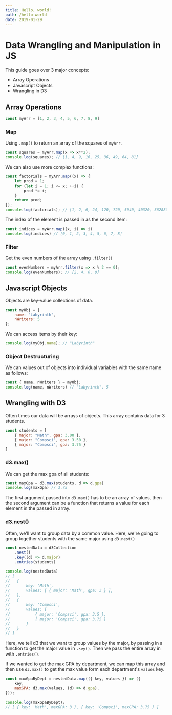 ```yaml
---
title: Hello, world!
path: /hello-world
date: 2019-01-29
---
```


# Data Wrangling and Manipulation in JS

This guide goes over 3 major concepts:

* Array Operations
* Javascript Objects
* Wrangling in D3

## Array Operations

```js
const myArr = [1, 2, 3, 4, 5, 6, 7, 8, 9]
```

### Map

Using `.map()` to return an array of the squares of `myArr`.

```js
const squares = myArr.map(x => x**2);
console.log(squares); // [1, 4, 9, 16, 25, 36, 49, 64, 81]
```

We can also use more complex functions:

```js
const factorials = myArr.map((x) => {
    let prod = 1;
    for (let i = 1; i <= x; ++i) {
        prod *= i;
    }
    return prod;
});
console.log(factorials); // [1, 2, 6, 24, 120, 720, 5040, 40320, 362880]
```

The index of the element is passed in as the second item:

```js
const indices = myArr.map((x, i) => i)
console.log(indices) // [0, 1, 2, 3, 4, 5, 6, 7, 8]
```

### Filter

Get the even numbers of the array using `.filter()`

```js
const evenNumbers = myArr.filter(x => x % 2 == 0);
console.log(evenNumbers); // [2, 4, 6, 8]
```

## Javascript Objects

Objects are key-value collections of data.

```js
const myObj = {
    name: "Labyrinth",
    nWriters: 5
};
```

We can access items by their key:

```js
console.log(myObj.name); // "Labyrinth"
```

### Object Destructuring

We can values out of objects into individual variables with the same name as follows: 

```js
const { name, nWriters } = myObj;
console.log(name, nWriters) // "Labyrinth", 5
```

## Wrangling with D3

Often times our data will be arrays of objects. This array contains data for 3 students.

```js
const students = [
    { major: "Math", gpa: 3.00 },
    { major: "Compsci", gpa: 3.50 },
    { major: "Compsci", gpa: 3.75 }
]
```

### d3.max()

We can get the max gpa of all students:

```js
const maxGpa = d3.max(students, d => d.gpa)
console.log(maxGpa) // 3.75
```

The first argument passed into `d3.max()` has to be an array of values, then the second argument can be a function that returns a value for each element in the passed in array.

### d3.nest()

Often, we'll want to group data by a common value. Here, we're going to group together students with the same major using `d3.nest()`

```js
const nestedData = d3Collection
    .nest()
    .key((d) => d.major)
    .entries(students)

console.log(nestedData)
// [
//   { 
//       key: 'Math', 
//       values: [ { major: 'Math', gpa: 3 } ],
//   },
//   { 
//       key: 'Compsci', 
//       values: [ 
//           { major: 'Compsci', gpa: 3.5 }, 
//           { major: 'Compsci', gpa: 3.75 } 
//       ] 
//   }
// ]
```

Here, we tell d3 that we want to group values by the major, by passing in a function to get the major value in `.key()`. Then we pass the entire array in with `.entries()`.


If we wanted to get the max GPA by department, we can map this array and then use `d3.max()` to get the max value form each department's `values` key.

```js
const maxGpaByDept = nestedData.map(({ key, values }) => ({
    key,
    maxGPA: d3.max(values, (d) => d.gpa),
}));

console.log(maxGpaByDept);
// [ { key: 'Math', maxGPA: 3 }, { key: 'Compsci', maxGPA: 3.75 } ]
```